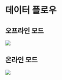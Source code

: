 # 데이터 플로우 

## 오프라인 모드 
[![](https://mermaid.ink/img/pako:eNqVksFKw0AQhl9l2ZNCfYEceknAkxAoeMplSdZ0IdmN6eYgpaAQRRRBUWiFBBqQevEQSsEcfKJk-w5u3DY2NB7c0_DPfP_8LDOGNnMw1OAIn0eY2tggyA2Rb1EgX4BCTmwSIMqBgTgyyb5u6vvaMaOuwSyqOh5jAagecpGu1nEubmfi_Ul16qd8j_r9TaUBEX-JOPklgELAv5iyyKssBRsIU6c7DRDzWCxn1eJDdRtnU9e2Hu3hm0xNmjqoA9RzO1uXl2KxuxV0L71Pyvxq_frSslK_Ju2ypPwsRFqA7nZjUy3nshJ3b2L6CMT0WoLVc3KgD04PFamQP-gmRCttXcMe9HHoI-LIwxjXigX5EPvYgposPeLyoQUtOpGDKOJscEFtqPEwwj0YBQ7i2yuC2hnyRlLFDuEsPFGn9nNxk28ncAj_?type=png)](https://mermaid.live/edit#pako:eNqVksFKw0AQhl9l2ZNCfYEceknAkxAoeMplSdZ0IdmN6eYgpaAQRRRBUWiFBBqQevEQSsEcfKJk-w5u3DY2NB7c0_DPfP_8LDOGNnMw1OAIn0eY2tggyA2Rb1EgX4BCTmwSIMqBgTgyyb5u6vvaMaOuwSyqOh5jAagecpGu1nEubmfi_Ul16qd8j_r9TaUBEX-JOPklgELAv5iyyKssBRsIU6c7DRDzWCxn1eJDdRtnU9e2Hu3hm0xNmjqoA9RzO1uXl2KxuxV0L71Pyvxq_frSslK_Ju2ypPwsRFqA7nZjUy3nshJ3b2L6CMT0WoLVc3KgD04PFamQP-gmRCttXcMe9HHoI-LIwxjXigX5EPvYgposPeLyoQUtOpGDKOJscEFtqPEwwj0YBQ7i2yuC2hnyRlLFDuEsPFGn9nNxk28ncAj_)


## 온라인 모드 
[![](https://mermaid.ink/img/pako:eNqVksFKw0AQhl9lmFOF-gJ7KAgB8SAUvO5lSdZ0JdmNyeYgpQchiiiColCFFBoQvAbx4KFP1Gzfwa3bmoAedE4_8883zDAzRl8FHAlm_DTn0ueeYGHKYirBRsJSLXyRMKnBY5oNxc_8vpKhp6h0TqRUAs1tbWbvq6I2V0_m9d4563A9dgeDjSJgioUpypYAh8C_mOVH3VQz2EBcBr9PA-amXNbnq-dH57ad3Q5k26hDzAtzWUFvb3iw4yBXCl2qLW_e5laZ6xczvQMzvWiqsnkoeyeZkn_Bv-frrGIV9jHmacxEYO80XjsU9YjHnCKxMhKhHlGkcmILWa7V0Zn0keg0533Mk4Dp7VGRHLMos1keCK3SQ3f5rweYfAJH5Njn?type=png)](https://mermaid.live/edit#pako:eNqVksFKw0AQhl9lmFOF-gJ7KAgB8SAUvO5lSdZ0JdmNyeYgpQchiiiColCFFBoQvAbx4KFP1Gzfwa3bmoAedE4_8883zDAzRl8FHAlm_DTn0ueeYGHKYirBRsJSLXyRMKnBY5oNxc_8vpKhp6h0TqRUAs1tbWbvq6I2V0_m9d4563A9dgeDjSJgioUpypYAh8C_mOVH3VQz2EBcBr9PA-amXNbnq-dH57ad3Q5k26hDzAtzWUFvb3iw4yBXCl2qLW_e5laZ6xczvQMzvWiqsnkoeyeZkn_Bv-frrGIV9jHmacxEYO80XjsU9YjHnCKxMhKhHlGkcmILWa7V0Zn0keg0533Mk4Dp7VGRHLMos1keCK3SQ3f5rweYfAJH5Njn)